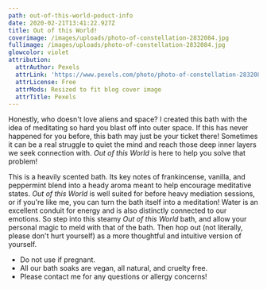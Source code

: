 ```yaml
---
path: out-of-this-world-poduct-info
date: 2020-02-21T13:41:22.927Z
title: Out of this World!
coverimage: /images/uploads/photo-of-constellation-2832084.jpg
fullimage: /images/uploads/photo-of-constellation-2832084.jpg
glowcolor: violet
attribution:
  attrAuthor: Pexels
  attrLink: 'https://www.pexels.com/photo/photo-of-constellation-2832084/'
  attrLicense: Free   
  attrMods: Resized to fit blog cover image
  attrTitle: Pexels
---
```

<!--StartFragment-->

Honestly, who doesn't love aliens and space? I created this bath with the idea of meditating so hard you blast off into outer space. If this has never happened for you before, this bath may just be your ticket there! Sometimes it can be a real struggle to quiet the mind and reach those deep inner layers we seek connection with. *Out of this World* is here to help you solve that problem!

This is a heavily scented bath. Its key notes of frankincense, vanilla, and peppermint blend into a heady aroma meant to help encourage meditative states. *Out of this World* is well suited for before heavy mediation sessions, or if you're like me, you can turn the bath itself into a meditation! Water is an excellent conduit for energy and is also distinctly connected to our emotions. So step into this steamy *Out of this World* bath, and allow your personal magic to meld with that of the bath. Then hop out (not literally, please don't hurt yourself) as a more thoughtful and intuitive version of yourself.

* Do not use if pregnant.
* All our bath soaks are vegan, all natural, and cruelty free.
* Please contact me for any questions or allergy concerns!

<!--EndFragment-->
